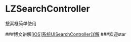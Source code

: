 # LZSearchController
搜索框简单使用

###博文讲解[[iOS]系统UISearchController详解](http://www.jianshu.com/p/aa9a153a5b58)
###欢迎star
